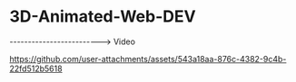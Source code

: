 # 3D-Animated-Web-DEV
-------------------------> Video

https://github.com/user-attachments/assets/543a18aa-876c-4382-9c4b-22fd512b5618
